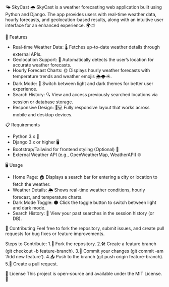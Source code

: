 🌤️ SkyCast 🌧️
SkyCast is a weather forecasting web application built using Python and Django. The app provides users with real-time weather data, hourly forecasts, and geolocation-based results, along with an intuitive user interface for an enhanced experience. 🌍⛅

🌟 Features
- Real-time Weather Data: 🌡️ Fetches up-to-date weather details through external APIs.
- Geolocation Support: 📍 Automatically detects the user’s location for accurate weather forecasts.
- Hourly Forecast Charts: 🌞 Displays hourly weather forecasts with temperature trends and weather emojis 🌦️🌩️☀️.
- Dark Mode: 🌙 Switch between light and dark themes for better user experience.
- Search History: 🔍 View and access previously searched locations via session or database storage.
- Responsive Design: 📱💻 Fully responsive layout that works across mobile and desktop devices.

📋 Requirements
- Python 3.x 🐍
- Django 3.x or higher 🖥️
- Bootstrap/Tailwind for frontend styling (Optional) 🎨
- External Weather API (e.g., OpenWeatherMap, WeatherAPI) 🌐

🖥️ Usage
- Home Page: 🏠 Displays a search bar for entering a city or location to fetch the weather.
- Weather Details: 🌦️ Shows real-time weather conditions, hourly forecast, and temperature charts.
- Dark Mode Toggle: 🌑 Click the toggle button to switch between light and dark mode.
- Search History: 📜 View your past searches in the session history (or DB).


🤝 Contributing
Feel free to fork the repository, submit issues, and create pull requests for bug fixes or feature improvements.

Steps to Contribute:
1.🍴 Fork the repository.
2.🛠️ Create a feature branch (git checkout -b feature-branch).
3.💬 Commit your changes (git commit -am 'Add new feature').
4.📤 Push to the branch (git push origin feature-branch).
5.🔄 Create a pull request.

📝 License
This project is open-source and available under the MIT License. 📜
